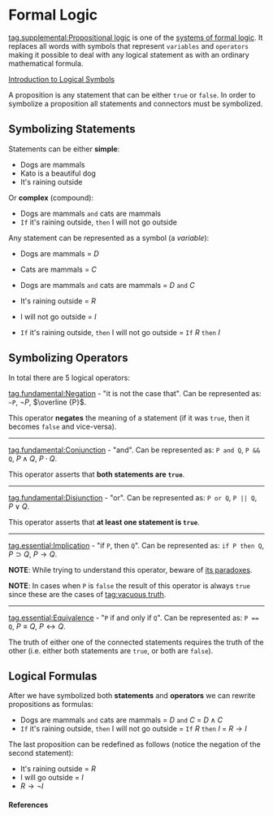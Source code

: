 # Formal Logic

[tag.supplemental:Propositional logic](https://en.wikipedia.org/wiki/Propositional_calculus)
is one of the [systems of formal
logic](https://en.wikipedia.org/wiki/Logic#Systems_of_formal_logic). It replaces
all words with symbols that represent `variables` and `operators` making it
possible to deal with any logical statement as with an ordinary mathematical
formula.

[Introduction to Logical Symbols](youtube://kVbTXla7dQc)

A proposition is any statement that can be either `true` or `false`. In order to
symbolize a proposition all statements and connectors must be symbolized.

## Symbolizing Statements

Statements can be either **simple**:
- Dogs are mammals
- Kato is a beautiful dog
- It's raining outside

Or **complex** (compound):
- Dogs are mammals `and` cats are mammals
- `If` it's raining outside, `then` I will not go outside

Any statement can be represented as a symbol (a *variable*):
- Dogs are mammals = $D$
- Cats are mammals = $C$
- Dogs are mammals `and` cats are mammals = $D$ `and` $C$


- It's raining outside = $R$
- I will not go outside = $I$
- `If` it's raining outside, `then` I will not go outside = `If` $R$ `then` $I$

## Symbolizing Operators

In total there are 5 logical operators:

[tag.fundamental:Negation](https://en.wikipedia.org/wiki/Negation) - "it is not the case
that".
Can be represented as: `~P`, $\neg P$, $\overline {P}$.

This operator **negates** the meaning of a statement (if it was `true`, then it
becomes `false` and vice-versa).

---

[tag.fundamental:Conjunction](https://en.wikipedia.org/wiki/Logical_conjunction) - "and".
Can be represented as: `P and Q`, `P && Q`, $P \land Q$, $P \cdot Q$.

This operator asserts that **both statements are `true`**.

---

[tag.fundamental:Disjunction](https://en.wikipedia.org/wiki/Logical_disjunction) - "or".
Can be represented as: `P or Q`, `P || Q`, $P \lor Q$.

This operator asserts that **at least one statement is `true`**.

---

[tag.essential:Implication](https://en.wikipedia.org/wiki/Material_conditional) - "if
`P`, then `Q`".
Can be represented as: `if P then Q`, $P \supset Q$, $P \rightarrow Q$.

**NOTE**: While trying to understand this operator, beware of [its
paradoxes](https://en.wikipedia.org/wiki/Paradoxes_of_material_implication).

**NOTE**: In cases when `P` is `false` the result of this operator is always `true` since
these are the cases of [tag:vacuous
truth](https://en.wikipedia.org/wiki/Vacuous_truth).

---

[tag.essential:Equivalence](https://en.wikipedia.org/wiki/If_and_only_if) - "`P`
if and only if `Q`".
Can be represented as: `P == Q`, $P \equiv Q$, $P \leftrightarrow Q$.

The truth of either one of the connected statements requires the truth of the
other (i.e. either both statements are `true`, or both are `false`).

## Logical Formulas

After we have symbolized both **statements** and **operators** we can rewrite
propositions as formulas:

- Dogs are mammals `and` cats are mammals = $D$ `and` $C$ = $D \land C$
- `If` it's raining outside, `then` I will not go outside = `If` $R$ `then` $I$
  = $R \rightarrow I$

The last proposition can be redefined as follows (notice the negation of the
second statement):
- It's raining outside = $R$
- I will go outside = $I$
- $R \rightarrow \neg I$

#### References

[^Video 1]: A Little Bit of Philosophy. _Introduction to Logical Symbols_
[tag.image/youtube:Open Video](https://www.youtube.com/watch?v=kVbTXla7dQc)
